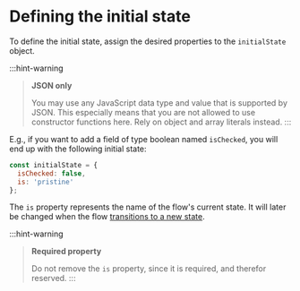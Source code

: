 # Defining the initial state

To define the initial state, assign the desired properties to the `initialState` object.

:::hint-warning
> **JSON only**
>
> You may use any JavaScript data type and value that is supported by JSON. This especially means that you are not allowed to use constructor functions here. Rely on object and array literals instead.
:::

E.g., if you want to add a field of type boolean named `isChecked`, you will end up with the following initial state:

```javascript
const initialState = {
  isChecked: false,
  is: 'pristine'
};
```

The `is` property represents the name of the flow's current state. It will later be changed when the flow [transitions to a new state](../defining-state-transitions/#transitioning-to-a-new-state).

:::hint-warning
> **Required property**
>
> Do not remove the `is` property, since it is required, and therefor reserved.
:::
